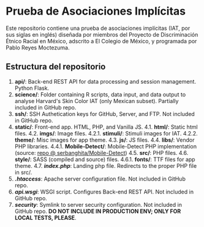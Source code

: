 # Prueba de Asociaciones Implícitas

Este repositorio contiene una prueba de asociaciones implícitas (IAT, por sus siglas en inglés) diseñada por miembros del Proyecto de Discriminación Étnico Racial en México, adscrito a El Colegio de México, y programada por Pablo Reyes Moctezuma.

## Estructura del repositorio

1. __api/__: Back-end REST API for data processing and session management. Python Flask.
2. __science/__: Folder containing R scripts, data input, and data output to analyse Harvard's Skin Color IAT (only Mexican subset). Partially included in GitHub repo.
3. __ssh/__: SSH Authetication keys for GitHub, Server, and FTP. Not included in GitHub repo.
4. __static/__: Front-end app. HTML, PHP, and Vanilla JS.
   4.1. __html/__: Static html files.
   4.2. __imgs/__: Image files.
     4.2.1. __stimuli/__: Stimuli images for IAT.
     4.2.2. __theme/__: Misc images for app theme.
   4.3. __js/__: JS files.
   4.4. __libs/__: Vendor PHP libraries.
     4.4.1. __Mobile-Detect/__: Mobile-Detect PHP implementation (source: [repo @ serbanghita/Mobile-Detect](https://github.com/serbanghita/Mobile-Detect))
   4.5. __src/__: PHP files.
   4.6. __style/__: SASS (compiled and source) files.
     4.6.1. __fonts/__: TTF files for app theme.
   4.7. __*index.php*__: Landing php file. Redirects to the proper PHP file in src/.
5. __*.htaccess*__: Apache server configuration file. Not included in GitHub repo.
6. __*api.wsgi*__: WSGI script. Configures Back-end REST API. Not included in GitHub repo.
7. __*security*__: Symlink to server security configuration. Not included in GitHub repo. **DO NOT INCLUDE IN PRODUCTION ENV; ONLY FOR LOCAL TESTS, PLEASE**.

